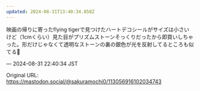 ```yaml
---
updated: 2024-08-31T13:40:34.858Z
---
```


<p>映画の帰りに寄ったflying tigerで見つけたハートデコシールがサイズは小さいけど（1cmくらい）見た目がプリズムストーンそっくりだったから即買いしちゃった。形だけじゃなくて透明なストーンの裏の銀色が光を反射してるところも似てる💎</p>

&mdash; 2024-08-31 22:40:34 JST

Original URL: https://mastodon.social/@sakuramochi0/113056916102034743
